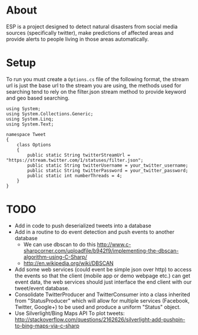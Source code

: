 # About
ESP is a project designed to detect natural disasters from social media
sources (specifically twitter), make predictions of affected areas
and provide alerts to people living in those areas automatically.

# Setup
To run you must create a `Options.cs` file of the following format, the stream
url is just the base url to the stream you are using, the methods used for searching
tend to rely on the filter.json stream method to provide keyword and geo based searching.

	using System;
	using System.Collections.Generic;
	using System.Linq;
	using System.Text;

	namespace Tweet
	{
		class Options
		{
			public static String twitterStreamUrl = "https://stream.twitter.com/1/statuses/filter.json";
			public static String twitterUsername = your_twitter_username;
			public static String twitterPassword = your_twitter_password;
			public static int numberThreads = 4;
		}
	}

# TODO
* Add in code to push deserialized tweets into a database
* Add in a routine to do event detection and push events to another database
	* We can use dbscan to do this http://www.c-sharpcorner.com/uploadfile/b942f9/implementing-the-dbscan-algorithm-using-C-Sharp/
 	* http://en.wikipedia.org/wiki/DBSCAN
* Add some web services (could event be simple json over http) to access the events so that the client (mobile app or demo webpage etc.) can get event data, the web services should just interface the end client with our tweet/event database.
* Consolidate TwitterProducer and TwitterConsumer into a class inherited from "StatusProducer" which will allow for multiple services (Facebook, Twitter, Google+) to be used and produce a uniform "Status" object.
* Use Silverlight/Bing Maps API To plot tweets: http://stackoverflow.com/questions/2162626/silverlight-add-pushpin-to-bing-maps-via-c-sharp
